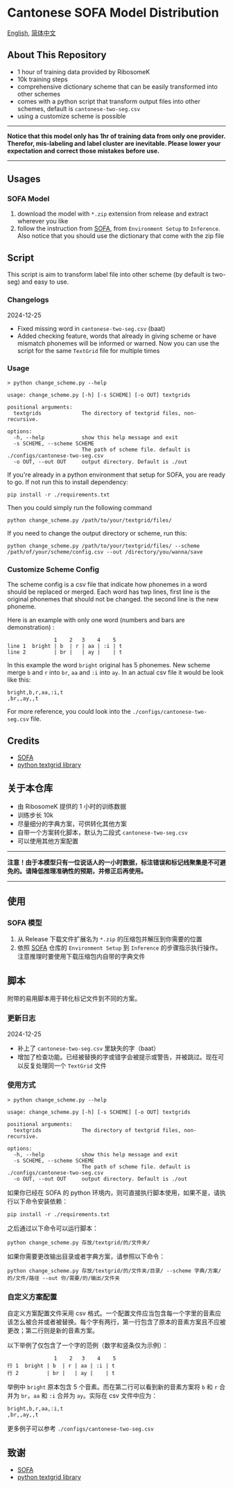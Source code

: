 # Cantonese SOFA Model Distribution

[English](#cantonese-sofa-model-distribution), [简体中文](#关于本仓库)

## About This Repository

- 1 hour of training data provided by RibosomeK
- 10k training steps
- comprehensive dictionary scheme that can be easily transformed into other schemes
- comes with a python script that transform output files into other schemes, default is `cantonese-two-seg.csv`
- using a customize scheme is possible

---

**Notice that this model only has 1hr of training data from only one provider. Therefor, mis-labeling and label cluster are inevitable. Please lower your expectation and correct those mistakes before use.**

---


## Usages

### SOFA Model

1. download the model with `*.zip` extension from release and extract wherever you like
1. follow the instruction from [SOFA](https://github.com/qiuqiao/SOFA), from `Environment Setup` to `Inference`. Also notice that you should use the dictionary that come with the zip file

## Script

This script is aim to transform label file into other scheme (by default is two-seg) and easy to use.

### Changelogs

2024-12-25

- Fixed missing word in `cantonese-two-seg.csv` (baat)
- Added checking feature, words that already in giving scheme or have mismatch phonemes will be informed or warned. Now you can use the script for the same `TextGrid` file for multiple times

### Usage

```
> python change_scheme.py --help

usage: change_scheme.py [-h] [-s SCHEME] [-o OUT] textgrids

positional arguments:
  textgrids             The directory of textgrid files, non-recursive.

options:
  -h, --help            show this help message and exit
  -s SCHEME, --scheme SCHEME
                        The path of scheme file. default is ./configs/cantonese-two-seg.csv
  -o OUT, --out OUT     output directory. Default is ./out
```

If you're already in a python environment that setup for SOFA, you are ready to go. If not run this to install dependency:

```
pip install -r ./requirements.txt
```

Then you could simply run the following command

```
python change_scheme.py /path/to/your/textgrid/files/ 
```

If you need to change the output directory or scheme, run this:

```
python change_scheme.py /path/to/your/textgrid/files/ --scheme /path/of/your/scheme/config.csv --out /directory/you/wanna/save
```

### Customize Scheme Config

The scheme config is a csv file that indicate how phonemes in a word should be replaced or merged. Each word has twp lines, first line is the original phonemes that should not be changed. the second line is the new phoneme.

Here is an example with only one word (numbers and  bars are demonstration) :

```
               1    2   3    4    5
line 1  bright | b  | r | aa | :i | t 
line 2         | br |   | ay |    | t
```

In this example the word `bright` original has 5 phonemes. New scheme merge `b` and `r` into `br`, `aa` and `:i` into `ay`. In an actual csv file it would be look like this:

```csv
bright,b,r,aa,:i,t
,br,,ay,,t
```

For more reference, you could look into the `./configs/cantonese-two-seg.csv` file.

## Credits

- [SOFA](https://github.com/qiuqiao/SOFA)
- [python textgrid library](https://github.com/kylebgorman/textgrid)


## 关于本仓库

- 由 RibosomeK 提供的 1 小时的训练数据
- 训练步长 10k
- 尽量细分的字典方案，可供转化其他方案
- 自带一个方案转化脚本，默认为二段式 `cantonese-two-seg.csv`
- 可以使用其他方案配置

---

**注意！由于本模型只有一位说话人的一小时数据，标注错误和标记线聚集是不可避免的。请降低推理准确性的预期，并修正后再使用。**

---


## 使用

### SOFA 模型

1. 从 Release 下载文件扩展名为 `*.zip` 的压缩包并解压到你需要的位置
1. 依照 [SOFA](https://github.com/qiuqiao/SOFA) 仓库的 `Environment Setup` 到 `Inference` 的步骤指示执行操作。注意推理时要使用下载压缩包内自带的字典文件

## 脚本

附带的易用脚本用于转化标记文件到不同的方案。

### 更新日志

2024-12-25 

- 补上了 `cantonese-two-seg.csv` 里缺失的字（baat）
- 增加了检查功能。已经被替换的字或错字会被提示或警告，并被跳过。现在可以反复处理同一个 `TextGrid` 文件


### 使用方式

```
> python change_scheme.py --help

usage: change_scheme.py [-h] [-s SCHEME] [-o OUT] textgrids

positional arguments:
  textgrids             The directory of textgrid files, non-recursive.

options:
  -h, --help            show this help message and exit
  -s SCHEME, --scheme SCHEME
                        The path of scheme file. default is ./configs/cantonese-two-seg.csv
  -o OUT, --out OUT     output directory. Default is ./out
```

如果你已经在 SOFA 的 python 环境内，则可直接执行脚本使用，如果不是，请执行以下命令安装依赖：

```
pip install -r ./requirements.txt
```

之后通过以下命令可以运行脚本：

```
python change_scheme.py 存放/textgrid/的/文件夹/
```

如果你需要更改输出目录或者字典方案，请参照以下命令：

```
python change_scheme.py 存放/textgrid/的/文件夹/目录/ --scheme 字典/方案/的/文件/路径 --out 你/需要/的/输出/文件夹
```

### 自定义方案配置

自定义方案配置文件采用 csv 格式。一个配置文件应当包含每一个字里的音素应该怎么被合并或者被替换。每个字有两行，第一行包含了原本的音素方案且不应被更改；第二行则是新的音素方案。

以下举例了仅包含了一个字的范例（数字和竖条仅为示例）：

```
               1    2   3    4    5
行 1  bright | b  | r | aa | :i | t 
行 2         | br |   | ay |    | t
```

举例中 `bright` 原本包含 5 个音素。而在第二行可以看到新的音素方案将 `b` 和 `r` 合并为 `br`，`aa` 和 `:i` 合并为 `ay`。实际在 csv 文件中应为：

```csv
bright,b,r,aa,:i,t
,br,,ay,,t
```

更多例子可以参考 `./configs/cantonese-two-seg.csv`

## 致谢

- [SOFA](https://github.com/qiuqiao/SOFA)
- [python textgrid library](https://github.com/kylebgorman/textgrid)